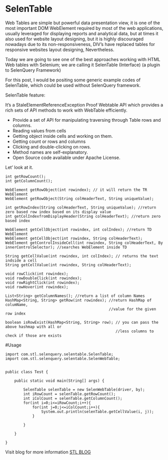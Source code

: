 # SelenTable

Web Tables are simple but powerful data presentation view,  it is one of the most important DOM WebElement required by most of the web applications, usually leveraged for displaying reports and analytical data, but at times it also used for website layout designing, but it is highly discouraged nowadays due to its non-responsiveness, DIV’s have replaced tables for responsive websites layout designing, Nevertheless.

Today we are going to see one of the best approaches working with HTML Web tables with Selenium; we are calling it SelenTable (Interface) (a plugin to SelenQuery Framework)

For this post, I would be positing some generic example codes of SelenTable, which could be used without SelenQuery framework.

SelenTable feature:

It’s a StaleElementReferenceException Proof Webtable API which provides a rich sets of API methods to work with WebTable efficiently.

* Provide a set of API for manipulating traversing through Table rows and columns.
* Reading values from cells
* Getting object inside cells and working on them.
* Getting count or rows and columns
* Clicking and double-clicking on rows.
* Method names are self-explanatory.
* Open Source code available under Apache License.

Let’ look at it.


```
int getRowCount(); 
int getColumnCount();

WebElement getRowObject(int rowindex); // it will return the TR WebElement 
WebElement getRowObject(String colHeaderText, String uniqueValue); 

int getRowIndex(String colHeaderText, String uniqueValue); //return zero based row index based on its display value 
int getColIndexfromDisplayHeader(String colHeaderText); //return zero based index

WebElement getCellObject(int rowindex, int colIndex); //return TD WebElement 
WebElement getCellObject(int rowindex, String colHeaderText);
WebElement getControlInsideCell(int rowindex, String colHeaderText, By innerControlSelector); //searches WebElement inside TD

String getCellValue(int rowindex, int colIndex); // returns the text indside a cell
String getCellValue(int rowindex, String colHeaderText);

void rowClick(int rowindex);
void rowDoubleClick(int rowindex);
void rowRightClick(int rowindex);
void rowHover(int rowindex);

List<String> getColumnNames(); //return a list of column Names
HashMap<String, String> getRow(int rowindex); //return HashMap of columName, 
											  //value for the given row index

boolean isRowExist(HashMap<String, String> row); // you can pass the above hashmap with all or 
												 //less columns to check if those are exists

```

#Usage 

```
import com.stl.selenquery.selentable.SelenTable;
import com.stl.selenquery.selentable.SelenWebTable;


public class Test {

	public static void main(String[] args) {
				
		SelenTable selenTable = new SelenWebTable(driver, by);
		int iRowCount = selenTable.getRowCount(); 
		int iColCount = selenTable.getColumnCount();
		for(int i=0;i<=iRowCount;i++){
			for(int j=0;j<=iColCount;i++){
				System.out.println(selenTable.getCellValue(i, j));
			}	
			
		}
		
	}

}
```


Visit blog for more information 
[STL BLOG](https://www.softtechlabs.com)

